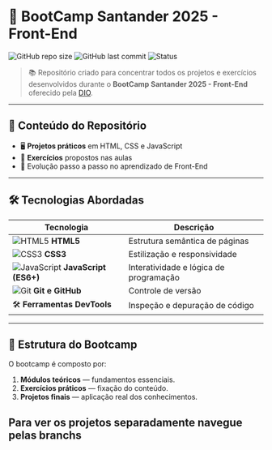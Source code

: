 # 🚀 BootCamp Santander 2025 - Front-End

![GitHub repo size](https://img.shields.io/github/repo-size/jvgottardo/BootCamp-Santander-2025---Front-End?color=blue)
![GitHub last commit](https://img.shields.io/github/last-commit/jvgottardo/BootCamp-Santander-2025---Front-End?color=brightgreen)
![Status](https://img.shields.io/badge/status-em%20andamento-yellow)

> 📚 Repositório criado para concentrar todos os projetos e exercícios desenvolvidos durante o **BootCamp Santander 2025 - Front-End** oferecido pela [DIO](https://www.dio.me/).

---

## 📌 Conteúdo do Repositório
- 🖥️ **Projetos práticos** em HTML, CSS e JavaScript  
- 📂 **Exercícios** propostos nas aulas  
- 🚀 Evolução passo a passo no aprendizado de Front-End  

---

## 🛠️ Tecnologias Abordadas
| Tecnologia | Descrição |
|------------|-----------|
| ![HTML5](https://img.icons8.com/color/24/html-5--v1.png) **HTML5** | Estrutura semântica de páginas |
| ![CSS3](https://img.icons8.com/color/24/css3.png) **CSS3** | Estilização e responsividade |
| ![JavaScript](https://img.icons8.com/color/24/javascript--v1.png) **JavaScript (ES6+)** | Interatividade e lógica de programação |
| ![Git](https://img.icons8.com/color/24/git.png) **Git e GitHub** | Controle de versão |
| 🛠️ **Ferramentas DevTools** | Inspeção e depuração de código |

---

## 📅 Estrutura do Bootcamp
O bootcamp é composto por:
1. **Módulos teóricos** — fundamentos essenciais.
2. **Exercícios práticos** — fixação do conteúdo.
3. **Projetos finais** — aplicação real dos conhecimentos.

## Para ver os projetos separadamente navegue pelas branchs
